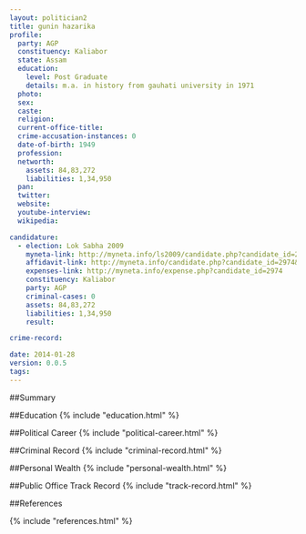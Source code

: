 ```yaml
---
layout: politician2
title: gunin hazarika
profile: 
  party: AGP
  constituency: Kaliabor
  state: Assam
  education: 
    level: Post Graduate
    details: m.a. in history from gauhati university in 1971
  photo: 
  sex: 
  caste: 
  religion: 
  current-office-title: 
  crime-accusation-instances: 0
  date-of-birth: 1949
  profession: 
  networth: 
    assets: 84,83,272
    liabilities: 1,34,950
  pan: 
  twitter: 
  website: 
  youtube-interview: 
  wikipedia: 

candidature: 
  - election: Lok Sabha 2009
    myneta-link: http://myneta.info/ls2009/candidate.php?candidate_id=2974
    affidavit-link: http://myneta.info/candidate.php?candidate_id=2974&scan=original
    expenses-link: http://myneta.info/expense.php?candidate_id=2974
    constituency: Kaliabor 
    party: AGP
    criminal-cases: 0
    assets: 84,83,272
    liabilities: 1,34,950
    result:  

crime-record: 

date: 2014-01-28
version: 0.0.5
tags: 
---
```

##Summary


##Education
{% include "education.html" %}


##Political Career
{% include "political-career.html" %}


##Criminal Record
{% include "criminal-record.html" %}


##Personal Wealth
{% include "personal-wealth.html" %}


##Public Office Track Record
{% include "track-record.html" %}


##References


{% include "references.html" %}